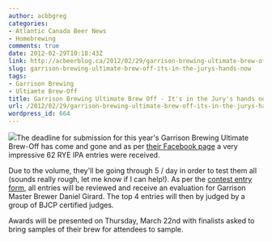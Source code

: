 ```yaml
---
author: acbbgreg
categories:
- Atlantic Canada Beer News
- Homebrewing
comments: true
date: 2012-02-29T10:18:43Z
link: http://acbeerblog.ca/2012/02/29/garrison-brewing-ultimate-brew-off-its-in-the-jurys-hands-now/
slug: garrison-brewing-ultimate-brew-off-its-in-the-jurys-hands-now
tags:
- Garrison Brewing
- Ultiamte Brew-Off
title: Garrison Brewing Ultimate Brew Off - It's in the Jury's hands now...
url: /2012/02/29/garrison-brewing-ultimate-brew-off-its-in-the-jurys-hands-now/
wordpress_id: 664
---
```


[![](http://acbeerblog.ca/wp-content/uploads/2012/02/brew-off-poster-20121.png)](http://acbeerblog.ca/wp-content/uploads/2012/02/brew-off-poster-20121.png)The deadline for submission for this year's Garrison Brewing Ultimate Brew-Off has come and gone and as per [their Facebook page](http://www.facebook.com/pages/Garrison-Brewing-Co/184186131152)  a very impressive 62 RYE IPA entries were received.

Due to the volume, they'll be going through 5 / day in order to test them all (sounds really rough, let me know if I can help!).  As per the [contest entry form](http://www.garrisonbrewing.com/pdfs/2012%20Garrison%20Brew-Off.pdf), all entries will be reviewed and receive an evaluation for Garrison Master Brewer Daniel Girard.  The top 4 entries will then by judged by a group of BJCP certified judges.

Awards will be presented on Thursday, March 22nd with finalists asked to bring samples of their brew for attendees to sample.
